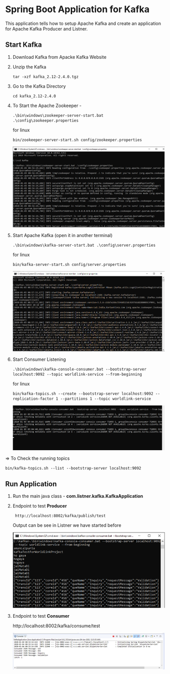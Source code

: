 # Spring Boot Application for Kafka

This application tells how to setup Apache Kafka and create an application for Apache Kafka Producer and Listner.

## Start Kafka 
1.	Download Kafka from Apacke Kafka Website
2.	Unzip the Kafka
	
		tar -xzf kafka_2.12-2.4.0.tgz
		 
3.	Go to the Kafka Directory

		cd kafka_2.12-2.4.0
		
4.	To Start the Apache Zookeeper -  
    
		.\bin\windows\zookeeper-server-start.bat .\config\zookeeper.properties 
		
	for linux
		
		bin/zookeeper-server-start.sh config/zookeeper.properties
    
    ![Zookeeper](https://github.com/aman7797/spring-boot-kafka/blob/master/img/zookeeper.properties.png)
5.	Start Apache Kafka  (open it in another terminal)

		.\bin\windows\kafka-server-start.bat .\config\server.properties 
	
	for linux
		
		bin/kafka-server-start.sh config/server.properties

    ![Zookeeper](https://github.com/aman7797/spring-boot-kafka/blob/master/img/kafka-server.png) 
6.	Start Consumer Listening  

		.\bin\windows\kafka-console-consumer.bat --bootstrap-server localhost:9092 --topic worldlink-service --from-beginning 
	for linux
	
		bin/kafka-topics.sh --create --bootstrap-server localhost:9092 --replication-factor 1 --partitions 1 --topic worldlink-service
    
    ![Zookeeper](https://github.com/aman7797/spring-boot-kafka/blob/master/img/kafka-listner.png)

=> To Check the running topics
	
	bin/kafka-topics.sh --list --bootstrap-server localhost:9092
	
## Run Application

1. Run the main java class - **com.listner.kafka.KafkaApplication**
2. Endpoint to test **Producer**

    	http://localhost:8002/kafka/publish/test

    Output can be see in Listner we have started before

    ![Zookeeper](https://github.com/aman7797/spring-boot-kafka/blob/master/img/listnner-response.png)

3. Endpoint to test **Consumer**

	http://localhost:8002/kafka/consume/test

    ![Zookeeper](https://github.com/aman7797/spring-boot-kafka/blob/master/img/consumer-output.png)
    
